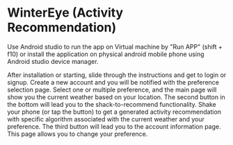# WinterEye (Activity Recommendation)

Use Android studio to run the app on Virtual machine by "Run APP" (shift + f10)
or install the application on physical android mobile phone using Android studio device manager.

After installation or starting, slide through the instructions and get to login or signup.
Create a new account and you will be notified with the preference selection page.
Select one or multiple preference, and the main page will show you the current weather based on your location.
The second button in the bottom will lead you to the shack-to-recommend functionality.
Shake your phone (or tap the button) to get a generated activity recommendation with specific algorithm associated with the current weather and your preference.
The third button will lead you to the account information page. This page allows you to change your preference.
